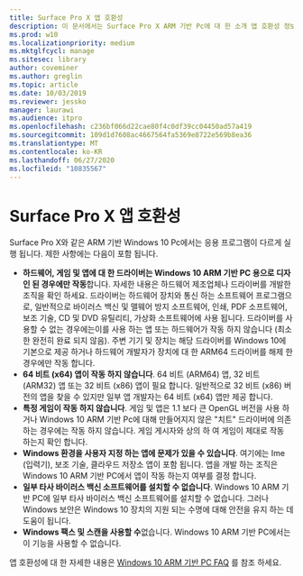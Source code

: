 ```yaml
---
title: Surface Pro X 앱 호환성
description: 이 문서에서는 Surface Pro X ARM 기반 Pc에 대 한 소개 앱 호환성 정보를 제공 합니다.
ms.prod: w10
ms.localizationpriority: medium
ms.mktglfcycl: manage
ms.sitesec: library
author: coveminer
ms.author: greglin
ms.topic: article
ms.date: 10/03/2019
ms.reviewer: jessko
manager: laurawi
ms.audience: itpro
ms.openlocfilehash: c236bf066d22cae80f4c0df39cc04450ad57a419
ms.sourcegitcommit: 109d1d7608ac4667564fa5369e8722e569b8ea36
ms.translationtype: MT
ms.contentlocale: ko-KR
ms.lasthandoff: 06/27/2020
ms.locfileid: "10835567"
---
```

# Surface Pro X 앱 호환성

Surface Pro X와 같은 ARM 기반 Windows 10 Pc에서는 응용 프로그램이 다르게 실행 됩니다. 제한 사항에는 다음이 포함 됩니다.

- **하드웨어, 게임 및 앱에 대 한 드라이버는 Windows 10 ARM 기반 PC 용으로 디자인 된 경우에만 작동**합니다. 자세한 내용은 하드웨어 제조업체나 드라이버를 개발한 조직을 확인 하세요. 드라이버는 하드웨어 장치와 통신 하는 소프트웨어 프로그램으로, 일반적으로 바이러스 백신 및 맬웨어 방지 소프트웨어, 인쇄, PDF 소프트웨어, 보조 기술, CD 및 DVD 유틸리티, 가상화 소프트웨어에 사용 됩니다. 드라이버를 사용할 수 없는 경우에는이를 사용 하는 앱 또는 하드웨어가 작동 하지 않습니다 (최소한 완전히 완료 되지 않음). 주변 기기 및 장치는 해당 드라이버를 Windows 10에 기본으로 제공 하거나 하드웨어 개발자가 장치에 대 한 ARM64 드라이버를 해제 한 경우에만 작동 합니다.
- **64 비트 (x64) 앱이 작동 하지 않습니다**. 64 비트 (ARM64) 앱, 32 비트 (ARM32) 앱 또는 32 비트 (x86) 앱이 필요 합니다. 일반적으로 32 비트 (x86) 버전의 앱을 찾을 수 있지만 일부 앱 개발자는 64 비트 (x64) 앱만 제공 합니다.
- **특정 게임이 작동 하지 않습니다**. 게임 및 앱은 1.1 보다 큰 OpenGL 버전을 사용 하거나 Windows 10 ARM 기반 Pc에 대해 만들어지지 않은 "치트" 드라이버에 의존 하는 경우에는 작동 하지 않습니다. 게임 게시자와 상의 하 여 게임이 제대로 작동 하는지 확인 합니다.
- **Windows 환경을 사용자 지정 하는 앱에 문제가 있을 수 있습니다**. 여기에는 Ime (입력기), 보조 기술, 클라우드 저장소 앱이 포함 됩니다. 앱을 개발 하는 조직은 Windows 10 ARM 기반 PC에서 앱이 작동 하는지 여부를 결정 합니다.
- **일부 타사 바이러스 백신 소프트웨어를 설치할 수 없습니다**. Windows 10 ARM 기반 PC에 일부 타사 바이러스 백신 소프트웨어를 설치할 수 없습니다. 그러나 Windows 보안은 Windows 10 장치의 지원 되는 수명에 대해 안전을 유지 하는 데 도움이 됩니다.
- **Windows 팩스 및 스캔을 사용할 수**없습니다. Windows 10 ARM 기반 PC에서는이 기능을 사용할 수 없습니다.

앱 호환성에 대 한 자세한 내용은 [Windows 10 ARM 기반 PC FAQ](https://support.microsoft.com/en-us/help/4521606) 를 참조 하세요.
